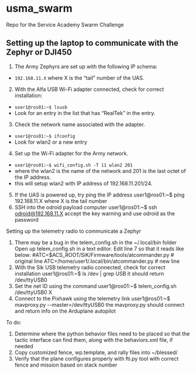 # usma_swarm
Repo for the Service Academy Swarm Challenge

## Setting up the laptop to communicate with the Zephyr or DJI450

1. The Army Zephyrs are set up with the following IP schema: 
- `192.168.11.X` where X is the “tail” number of the UAS.

2. With the Alfa USB Wi-Fi adapter connected, check for correct installation:
- `user1@ros01:~$ lsusb`
- Look for an entry in the list that has “RealTek” in the entry.

3. Check the network name associated with the adapter.
- `user1@ros01:~$ ifconfig`
- Look for wlan2 or a new entry

4. Set up the Wi-Fi adapter for the Army network.
- `user1@ros01:~$ wifi_config.sh -T 11 wlan2 201`
- where the wlan2 is the name of the network and 201 is the last octet of the IP address.
- this will setup wlan2 with IP address of 192.168.11.201/24.

5. If the UAS is powered up, try ping the IP address
	user1@ros01:~$ ping 192.168.11.X
  where X is the tail number
6.  SSH into the odroid payload computer
	user1@ros01:~$ ssh odroid@192.168.11.X
  accept the key warning and use odroid as the password


Setting up the telemetry radio to communicate a Zephyr

1.  There may be a bug in the telem_config.sh in the ~/.local/bin folder
     Open up telem_config.sh in a text editor.
     Edit line 7 so that it reads like below:
     #ATC=$ACS_ROOT/SiK/Firmware/tools/atcommander.py # original line
  ATC=/home/user1/.local/bin/atcommander.py	# new line
2.  With the Sik USB telemetry radio connected, check for correct installation
	user1@ros01:~$ ls /dev | grep USB
  it should return /dev/ttyUSB0
3.  Set the net ID using the command
	user1@ros01:~$ telem_config.sh /dev/ttyUSB0 X
4.  Connect to the Pixhawk using the telemetry link
	user1@ros01:~$ mavproxy.py --master=/dev/ttyUSB0
  the mavproxy.py should connect and return info on the Arduplane autopilot


To do:
1.  Determine where the python behavior files need to be placed so that the tactic interface can find them, along with the behaviors.xml file, if needed
2.  Copy customized fence, wp.template, and rally files into ~/blessed/
3.  Verify that the plane configures properly with fti.py tool with correct fence and mission based on stack number
